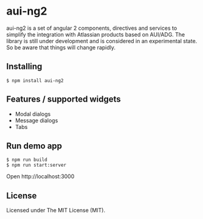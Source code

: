 # aui-ng2

aui-ng2 is a set of angular 2 components, directives and services to simplify the integration with Atlassian products based on AUI/ADG.
The library is still under development and is considered in an experimental state. So be aware that things will change rapidly.

## Installing

```
$ npm install aui-ng2
```

## Features / supported widgets
* Modal dialogs
* Message dialogs
* Tabs

## Run demo app

```
$ npm run build
$ npm run start:server
```

Open http://localhost:3000

## License

Licensed under The MIT License (MIT).
